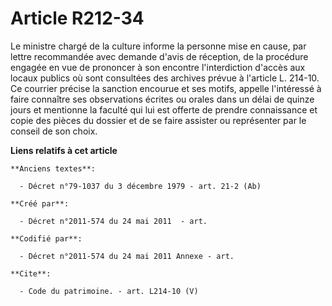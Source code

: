 # Article R212-34

Le ministre chargé de la culture informe la personne mise en cause, par lettre recommandée avec demande d'avis de réception,
de la procédure engagée en vue de prononcer à son encontre l'interdiction d'accès aux locaux publics où sont consultées des
archives prévue à l'article L. 214-10. Ce courrier précise la sanction encourue et ses motifs, appelle l'intéressé à faire
connaître ses observations écrites ou orales dans un délai de quinze jours et mentionne la faculté qui lui est offerte de
prendre connaissance et copie des pièces du dossier et de se faire assister ou représenter par le conseil de son choix.

**Liens relatifs à cet article**

	**Anciens textes**:

	  - Décret n°79-1037 du 3 décembre 1979 - art. 21-2 (Ab)

	**Créé par**:

	  - Décret n°2011-574 du 24 mai 2011  - art.

	**Codifié par**:

	  - Décret n°2011-574 du 24 mai 2011 Annexe - art.

	**Cite**:

	  - Code du patrimoine. - art. L214-10 (V)
